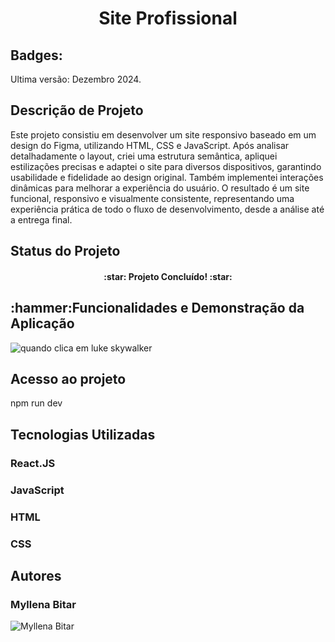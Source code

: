 <h1 align="center">Site Profissional</h1>

<h2>Badges:</h2>
Ultima versão: Dezembro 2024.

<h2>Descrição de Projeto</h2>
Este projeto consistiu em desenvolver um site responsivo baseado em um design do Figma, utilizando HTML, CSS e JavaScript. Após analisar detalhadamente o layout, criei uma estrutura semântica, apliquei estilizações precisas e adaptei o site para diversos dispositivos, garantindo usabilidade e fidelidade ao design original. Também implementei interações dinâmicas para melhorar a experiência do usuário. O resultado é um site funcional, responsivo e visualmente consistente, representando uma experiência prática de todo o fluxo de desenvolvimento, desde a análise até a entrega final.
<h2>Status do Projeto</h2><h4 align="center">:star: Projeto Concluído! :star:</h4>

<h2>:hammer:Funcionalidades e Demonstração da Aplicação</h2>
<img src="https://github.com/user-attachments/assets/7c9728c7-ca32-4f8a-89d5-97380c9bdaa6" alt="quando clica em luke skywalker">

<h2>Acesso ao projeto</h2>
npm run dev

<h2> Tecnologias Utilizadas</h2>
<h3>React.JS</h3>
<h3> JavaScript</h3>
<h3> HTML</h3>
<h3> CSS</h3>

<H2>Autores</H2>
<h3>Myllena Bitar</h3>
<img src="https://avatars.githubusercontent.com/u/111917539?v=4" alt="Myllena Bitar">
